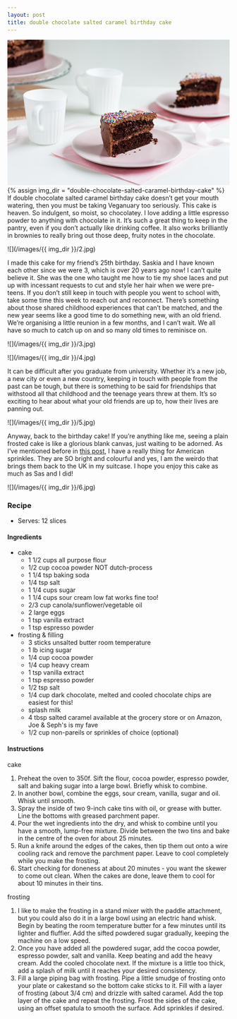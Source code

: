 ```yaml
---
layout: post
title: double chocolate salted caramel birthday cake
---
```

![](/images/double-chocolate-salted-caramel-birthday-cake/1.jpg)
{% assign img_dir = "double-chocolate-salted-caramel-birthday-cake" %}
If double chocolate salted caramel birthday cake doesn’t get your mouth watering, then you must be taking Veganuary too seriously. This cake is heaven. So indulgent, so moist, so chocolatey. I love adding a little espresso powder to anything with chocolate in it. It’s such a great thing to keep in the pantry, even if you don’t actually like drinking coffee. It also works brilliantly in brownies to really bring out those deep, fruity notes in the chocolate.

![](/images/{{ img_dir }}/2.jpg)

I made this cake for my friend’s 25th birthday. Saskia and I have known each other since we were 3, which is over 20 years ago now! I can’t quite believe it. She was the one who taught me how to tie my shoe laces and put up with incessant requests to cut and style her hair when we were pre-teens. If you don’t still keep in touch with people you went to school with, take some time this week to reach out and reconnect. There’s something about those shared childhood experiences that can’t be matched, and the new year seems like a good time to do something new, with an old friend. We’re organising a little reunion in a few months, and I can’t wait. We all have so much to catch up on and so many old times to reminisce on.

![](/images/{{ img_dir }}/3.jpg)

![](/images/{{ img_dir }}/4.jpg)

It can be difficult after you graduate from university. Whether it’s a new job, a new city or even a new country, keeping in touch with people from the past can be tough, but there is something to be said for friendships that withstood all that childhood and the teenage years threw at them. It’s so exciting to hear about what your old friends are up to, how their lives are panning out.

![](/images/{{ img_dir }}/5.jpg)

Anyway, back to the birthday cake! If you’re anything like me, seeing a plain frosted cake is like a glorious blank canvas, just waiting to be adorned. As I’ve mentioned before in [this post](https://queenculinaire.com/2017/08/23/frosted-funfetti-blondie-bars/), I have a really thing for American sprinkles. They are SO bright and colourful and yes, I am the weirdo that brings them back to the UK in my suitcase. I hope you enjoy this cake as much as Sas and I did!

![](/images/{{ img_dir }}/6.jpg)

### Recipe
+ Serves: 12 slices
#### Ingredients
+ cake
  + 1 1/2 cups all purpose flour
  + 1/2 cup cocoa powder NOT dutch-process
  + 1 1/4 tsp baking soda
  + 1/4 tsp salt
  + 1 1/4 cups sugar
  + 1 1/4 cups sour cream low fat works fine too!
  + 2/3 cup canola/sunflower/vegetable oil
  + 2 large eggs
  + 1 tsp vanilla extract
  + 1 tsp espresso powder
+ frosting & filling
  + 3 sticks unsalted butter room temperature
  + 1 lb icing sugar
  + 1/4 cup cocoa powder
  + 1/4 cup heavy cream
  + 1 tsp vanilla extract
  + 1 tsp espresso powder
  + 1/2 tsp salt
  + 1/4 cup dark chocolate, melted and cooled chocolate chips are easiest for this!
  + splash milk
  + 4 tbsp salted caramel available at the grocery store or on Amazon, Joe & Seph's is my fave
  + 1/2 cup non-pareils or sprinkles of choice (optional)

#### Instructions
cake
1. Preheat the oven to 350f. Sift the flour, cocoa powder, espresso powder, salt and baking sugar into a large bowl. Briefly whisk to combine.
1. In another bowl, combine the eggs, sour cream, vanilla, sugar and oil. Whisk until smooth.
1. Spray the inside of two 9-inch cake tins with oil, or grease with butter. Line the bottoms with greased parchment paper.
1. Pour the wet ingredients into the dry, and whisk to combine until you have a smooth, lump-free mixture. Divide between the two tins and bake in the centre of the oven for about 25 minutes.
1. Run a knife around the edges of the cakes, then tip them out onto a wire cooling rack and remove the parchment paper. Leave to cool completely while you make the frosting.
1. Start checking for doneness at about 20 minutes - you want the skewer to come out clean. When the cakes are done, leave them to cool for about 10 minutes in their tins.

frosting
1. I like to make the frosting in a stand mixer with the paddle attachment, but you could also do it in a large bowl using an electric hand whisk. Begin by beating the room temperature butter for a few minutes until its lighter and fluffier. Add the sifted powdered sugar gradually, keeping the machine on a low speed.
1. Once you have added all the powdered sugar, add the cocoa powder, espresso powder, salt and vanilla. Keep beating and add the heavy cream. Add the cooled chocolate next. If the mixture is a little too thick, add a splash of milk until it reaches your desired consistency.
1. Fill a large piping bag with frosting. Pipe a little smudge of frosting onto your plate or cakestand so the bottom cake sticks to it. Fill with a layer of frosting (about 3/4 cm) and drizzle with salted caramel. Add the top layer of the cake and repeat the frosting. Frost the sides of the cake, using an offset spatula to smooth the surface. Add sprinkles if desired.
